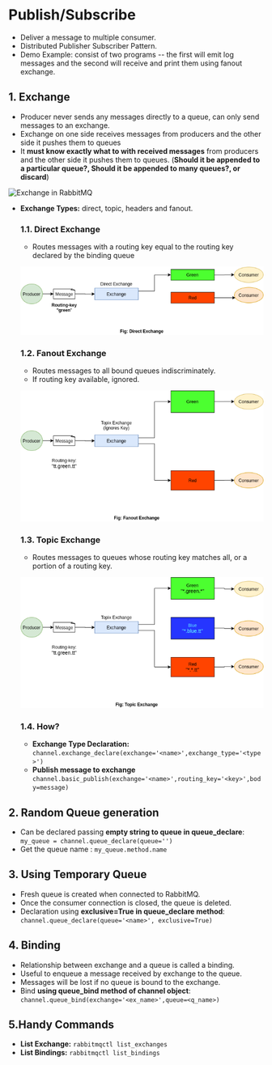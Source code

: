 # Publish/Subscribe
- Deliver a message to multiple consumer.
- Distributed Publisher Subscriber Pattern.
- Demo Example: consist of two programs -- the first will emit log messages and 
the second will receive and print them using fanout exchange.

## 1. Exchange
- Producer never sends any messages directly to a queue, can only send messages to an exchange.
- Exchange on one side receives messages from producers and the other side it pushes them to queues
- It **must know exactly what to with received messages** from producers and the other side it pushes them to queues.
(**Should it be appended to a particular queue?, Should it be appended to many queues?, or discard**)

![Exchange in RabbitMQ](https://www.javainuse.com/rabbit-min.JPG)

- **Exchange Types:** direct, topic, headers and fanout.

    ### 1.1. Direct Exchange
    - Routes messages with a routing key equal to the routing key declared by the binding queue
    
    ![Direct Exchange](../../Images/direct_exchange.png)
    
    ### 1.2. Fanout Exchange
    - Routes messages to all bound queues indiscriminately.
    - If routing key available, ignored.
    
    ![Fanout Exchange](../../Images/fanout_exchange.png)
    
    ### 1.3. Topic Exchange
    - Routes messages to queues whose routing key matches all, or a portion of a routing key.
    
    ![Topic Exchange](../../Images/topic_exchange.png)

    ### 1.4. How?
    - **Exchange Type Declaration:** ``channel.exchange_declare(exchange='<name>',exchange_type='<type>')``
    - **Publish message to exchange** ``channel.basic_publish(exchange='<name>',routing_key='<key>',body=message)``

## 2. Random Queue generation
- Can be declared passing **empty string to queue in queue_declare**: ``my_queue = channel.queue_declare(queue='')``
- Get the queue name : ``my_queue.method.name``
    

## 3. Using Temporary Queue
- Fresh queue is created when connected to RabbitMQ.
- Once the consumer connection is closed, the queue is deleted.
- Declaration using **exclusive=True in queue_declare method**: ``channel.queue_declare(queue='<name>', exclusive=True)``

## 4. Binding
- Relationship between exchange and a queue is called a binding.
- Useful to enqueue a message received by exchange to the queue. 
- Messages will be lost if no queue is bound to the exchange.
- Bind **using queue_bind method of channel object**: ``channel.queue_bind(exchange='<ex_name>',queue=<q_name>)``

## 5.Handy Commands
- **List Exchange:** ``rabbitmqctl list_exchanges``
- **List Bindings:** ``rabbitmqctl list_bindings``
